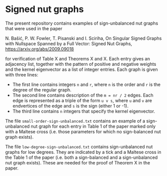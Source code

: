 # Signed nut graphs

The present repository contains examples of sign-unbalanced nut graphs that
were used in the paper

N. Bašić, P. W. Fowler, T. Pisanski and I. Sciriha,
On Singular Signed Graphs with Nullspace Spanned by a Full Vector: Signed Nut Graphs,
https://arxiv.org/abs/2009.09018

for verification of Table X and Theorems X and X. Each entry gives an adjacency list,
together with the pattern of positive and negative weights and the kernel eigenvector
as a list of integer entries. Each graph is given with three lines:

 * The first line contains integers `n` and `r`, where `n` is the order and `r` is the
   degree of the regular graph.
 * The second line contains description of the `m = nr / 2` edges. Each edge is represented
   as a triple of the form `u v s`, where `u` and `v` are endvertices of the edge and `s`
   is the sign (either 1 or -1).
 * The third line contains `n` integers that specify the kernel eigenvector. 

The file `small-order-sign-unbalanced.txt` contains an example of a sign-unbalanced nut graph
for each entry in Table 1 of the paper marked only with a Maltese cross (i.e. those parameters
for which no sign-balanced nut graph exists). 

The file `low-degree-sign-unbalanced.txt` contains sign-unbalanced nut graphs for low degrees.
They are indicated by a tick and a Maltese cross in the Table 1 of the paper (i.e. both
a sign-balanced and a sign-unbalanced nut graph exists). These are needed for the proof of
Theorem X in the paper.
